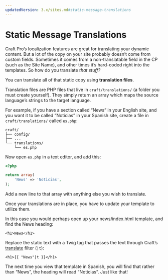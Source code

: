 ```yaml
---
updatedVersion: 3.x/sites.md#static-message-translations
---
```


# Static Message Translations

Craft Pro’s localization features are great for translating your dynamic content. But a lot of the copy on your site probably doesn’t come from custom fields. Sometimes it comes from a non-translatable field in the CP (such as the Site Name), and other times it’s hard-coded right into the templates. So how do you translate _that stuff?_

You can translate all of that static copy using **translation files**.

Translation files are PHP files that live in `craft/translations/` (a folder you must create yourself). They simply return an array which maps the source language’s strings to the target language.

For example, if you have a section called “News” in your English site, and you want it to be called “Noticias” in your Spanish site, create a file in `craft/translations/` called `es.php`:

```treeview
craft/
├── config/
├── ...
└── translations/
    └── es.php
```

Now open `es.php` in a text editor, and add this:

```php
<?php

return array(
    'News' => 'Noticias',
);
```

Add a new line to that array with anything else you wish to translate.

Once your translations are in place, you have to update your template to utilize them.

In this case you would perhaps open up your news/index.html template, and find the News heading:

```twig
<h1>News</h1>
```

Replace the static text with a Twig tag that passes the text through Craft’s [translate](templating/filters.md#translate-or-t) filter (`|t`):

```twig
<h1>{{ "News"|t }}</h1>
```

The next time you view that template in Spanish, you will find that rather than “News”, the heading will read “Noticias”. Just like that!
